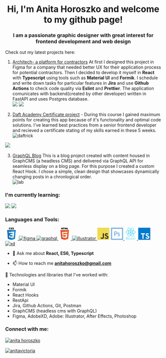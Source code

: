 <h1 align="center">Hi, I'm Anita Horoszko and welcome to my github page!</h1>
<h3 align="center">I am a passionate graphic designer with great interest for frontend development and web design</h3>

Check out my latest projects here: 
1. [Architech- a platform for contractors](https://github.com/anitahoroszkoorg/architech) At first I designed this project in Figma for a company that needed better UX for their application process for potential contractors. Then I decided to develop it myself in **React** with **Typescript** using tools such as **Material UI** and **Formik**. I schedule and write down tasks for particular features in **Jira** and use **Github Actions** to check code quality via **Eslint** and **Prettier**. The application comunicates with backend(created by other developer) written in FastAPI and uses Postgres database. </br><img width = "400" src="https://user-images.githubusercontent.com/95635795/193845856-bec46da0-3ba3-4ec3-b5ce-c3f00d54b439.png"> <img width = "400" src="https://user-images.githubusercontent.com/95635795/193865473-bd3074fd-9571-4d73-bb0c-074670bfa687.png">



2. [Daft Academy Certificate project](https://github.com/anitavictoria/daft) - During this course I gained maximum points for creating this app because of it's functonality and optimal code solutions. I've learned best practices from a senior frontend developer and recieved a certificate stating of my skills earned in these 5 weeks. </br> <img width="350" alt="daftrick" src="https://user-images.githubusercontent.com/95635795/183860819-cd43cc98-df16-4bc1-af4b-584646f45613.png">
<img width = "400" src="https://user-images.githubusercontent.com/95635795/184085004-26029e29-8502-40d8-b2c9-13690a9fa6f7.jpg"> 


3. [GraphQL Blog](https://github.com/anitavictoria/blog) This is a blog project created with content housed in GraphCMS (a headless CMS) and delivered via GraphQL API for seamless display on a blog page. For this purpose I created a custom React Hook. I chose a simple, clean design that showcases dynamically changing posts in a chronlogical order. </br><img width="350" alt="lab" src="https://user-images.githubusercontent.com/95635795/184074617-a7d5775f-339a-4805-8405-4c957362fedf.png">


<h3 align="left">I'm currently learning:</h3>
<img src="https://img.shields.io/badge/React-20232A?style=for-the-badge&logo=react&logoColor=61DAFB"/> <img src="https://img.shields.io/badge/TypeScript-007ACC?style=for-the-badge&logo=typescript&logoColor=white" />
<h3 align="left">Languages and Tools:</h3>
<p align="left"> <a href="https://developer.mozilla.org/en-US/docs/Web/JavaScript" target="_blank" rel="noreferrer"><a href="https://www.w3schools.com/css/" target="_blank" rel="noreferrer"> <img src="https://raw.githubusercontent.com/devicons/devicon/master/icons/css3/css3-original-wordmark.svg" alt="css3" width="40" height="40"/> </a> <a href="https://www.figma.com/" target="_blank" rel="noreferrer"> <img src="https://www.vectorlogo.zone/logos/figma/figma-icon.svg" alt="figma" width="40" height="40"/> </a> <a href="https://graphql.org" target="_blank" rel="noreferrer"> <img src="https://www.vectorlogo.zone/logos/graphql/graphql-icon.svg" alt="graphql" width="40" height="40"/> </a> <a href="https://www.w3.org/html/" target="_blank" rel="noreferrer"> <img src="https://raw.githubusercontent.com/devicons/devicon/master/icons/html5/html5-original-wordmark.svg" alt="html5" width="40" height="40"/> </a> <a href="https://www.adobe.com/in/products/illustrator.html" target="_blank" rel="noreferrer"> <img src="https://www.vectorlogo.zone/logos/adobe_illustrator/adobe_illustrator-icon.svg" alt="illustrator" width="40" height="40"/> </a>  <img src="https://raw.githubusercontent.com/devicons/devicon/master/icons/javascript/javascript-original.svg" alt="javascript" width="40" height="40"/> </a> <a href="https://www.photoshop.com/en" target="_blank" rel="noreferrer"> <img src="https://raw.githubusercontent.com/devicons/devicon/master/icons/photoshop/photoshop-line.svg" alt="photoshop" width="40" height="40"/> </a> <a href="https://reactjs.org/" target="_blank" rel="noreferrer"> <img src="https://raw.githubusercontent.com/devicons/devicon/master/icons/react/react-original-wordmark.svg" alt="react" width="40" height="40"/> </a> <a href="https://www.typescriptlang.org/" target="_blank" rel="noreferrer"> <img src="https://raw.githubusercontent.com/devicons/devicon/master/icons/typescript/typescript-original.svg" alt="typescript" width="40" height="40"/> </a> <a href="https://www.adobe.com/products/xd.html" target="_blank" rel="noreferrer"> <img src="https://cdn.worldvectorlogo.com/logos/adobe-xd.svg" alt="xd" width="40" height="40"/> </a> </p>

- 💬 Ask me about **React, ES6, Typescript**


- 📫 How to reach me **anitahoroszko@gmail.com**

 :brain: Technologies and libraries that I've worked with:
- Material UI
- Formik
- React Hooks
- RestApi
- Jira, Github Actions, Git, Postman
- GraphCMS (headless cms with GraphQL)
- Figma, AdobeXD, Adobe: Illustrator, After Effects, Photoshop

<h3 align="left">Connect with me:</h3>
<p align="left">
<a href="https://linkedin.com/in/anita horoszko" target="blank"><img align="center" src="https://raw.githubusercontent.com/rahuldkjain/github-profile-readme-generator/master/src/images/icons/Social/linked-in-alt.svg" alt="anita horoszko" height="30" width="40" /></a>
</p>
<p>
<a href="https://linkedin.com/in/anita horoszko" target="blank">

<p><img align="center" src="https://github-readme-stats.vercel.app/api/top-langs?username=anitavictoria&show_icons=true&locale=en&layout=compact" alt="anitavictoria" /></p>

